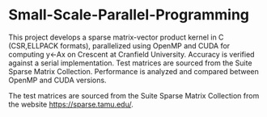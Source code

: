 # Small-Scale-Parallel-Programming
This project develops a sparse matrix-vector product kernel in C (CSR,ELLPACK formats), parallelized using OpenMP and CUDA for computing y←Ax on Crescent at Cranfield University. Accuracy is verified against a serial implementation. Test matrices are sourced from the Suite Sparse Matrix Collection. Performance is analyzed and compared between OpenMP and CUDA versions.

The test matrices are sourced from the Suite Sparse Matrix Collection from the website https://sparse.tamu.edu/.
